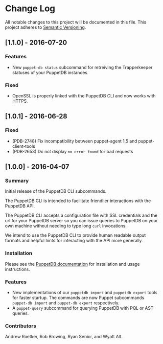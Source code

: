# Change Log
All notable changes to this project will be documented in this file.
This project adheres to [Semantic Versioning](http://semver.org/).

## [1.1.0] - 2016-07-20

### Features

- New `puppet-db status` subcommand for retreiving the Trapperkeeper statuses of
  your PuppetDB instances.
  
### Fixed

- OpenSSL is properly linked with the PuppetDB CLI and now works with HTTPS.

## [1.0.1] - 2016-06-28

### Fixed

- (PDB-2748) Fix incompatibility between puppet-agent 1.5 and puppet-client-tools 
- (PDB-2653) Do not display `no error found` for bad requests

## [1.0.0] - 2016-04-07

### Summary

Initial release of the PuppetDB CLI subcommands.

The PuppetDB CLI is intended to facilitate friendlier interactions with the
PuppetDB API. 

The PuppetDB CLI accepts a configuration file with SSL credentials and the url
for your PuppetDB server so you can issue queries to PuppetDB on your own
machine without needing to type long `curl` invocations.

We intend to use the PuppetDB CLI to provide human readable output formats and
helpful hints for interacting with the API more generally.

### Installation

Please see the
[PuppetDB documentation](https://docs.puppetlabs.com/puppetdb/master/pdb_client_tools.html)
for installation and usage instructions.

### Features

- New implementations of our `puppetdb import` and `puppetdb export` tools for
  faster startup. The commands are now Puppet subcommands `puppet-db import` and
  `puppet-db export` respectively.
- A `puppet-query` subcommand for querying PuppetDB with PQL or AST queries.

### Contributors 

Andrew Roetker, Rob Browing, Ryan Senior, and Wyatt Alt.

